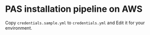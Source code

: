 # PAS installation pipeline on AWS

Copy `credentials.sample.yml` to `credentials.yml` and Edit it for your environment. 